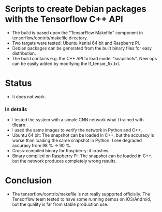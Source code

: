 # Scripts to create Debian packages with the Tensorflow C++ API

- The build is based upon the "TensorFlow Makefile" component in tensorflow/contrib/makefile directory.
- Two targets were tested: Ubuntu Xenial 64 bit and Raspberrz Pi.
- Debian packages can be generated from the built binary files for easy distribution.
- The build contains e.g. the C++ API to load model "snapshots". New ops can be easily added by modifying the tf_tensor_fix.txt.

# Status
- It does not work.

### In details
- I tested the system with a simple CNN network what I trained with tflearn.
- I used the same images to verify the network in Python and C++.
- Ubuntu 64 bit: The snapshot can be loaded in C++, but the accuracy is worse than loading the same snapshot in Python. I see degraded accuracy from 98 % -> 90 %.
- Cross-compiled binary for Raspberry: it crashes.
- Binary compiled on Raspberry Pi: The snapshot can be loaded in C++, but the network produces completely wrong results.

# Conclusion
- The tensorflow/contrib/makefile is not really supported officially. The Tensorflow team tested to have some running demos on iOS/Android, but the quality is far from stable production use.
